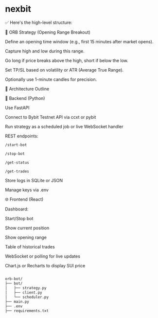 # nexbit



✅ Here's the high-level structure:

🧠 ORB Strategy (Opening Range Breakout)

Define an opening time window (e.g., first 15 minutes after market opens).

Capture high and low during this range.

Go long if price breaks above the high, short if below the low.

Set TP/SL based on volatility or ATR (Average True Range).

Optionally use 1-minute candles for precision.

🧱 Architecture Outline

🔁 Backend (Python)

Use FastAPI

Connect to Bybit Testnet API via ccxt or pybit

Run strategy as a scheduled job or live WebSocket handler

REST endpoints:

```bash
/start-bot

/stop-bot

/get-status

/get-trades
```

Store logs in SQLite or JSON

Manage keys via .env

🌐 Frontend (React)

Dashboard:

Start/Stop bot

Show current position

Show opening range

Table of historical trades

WebSocket or polling for live updates

Chart.js or Recharts to display SUI price

```bash

orb-bot/
├── bot/
│   ├── strategy.py
│   ├── client.py
│   └── scheduler.py
├── main.py
├── .env
├── requirements.txt

```

